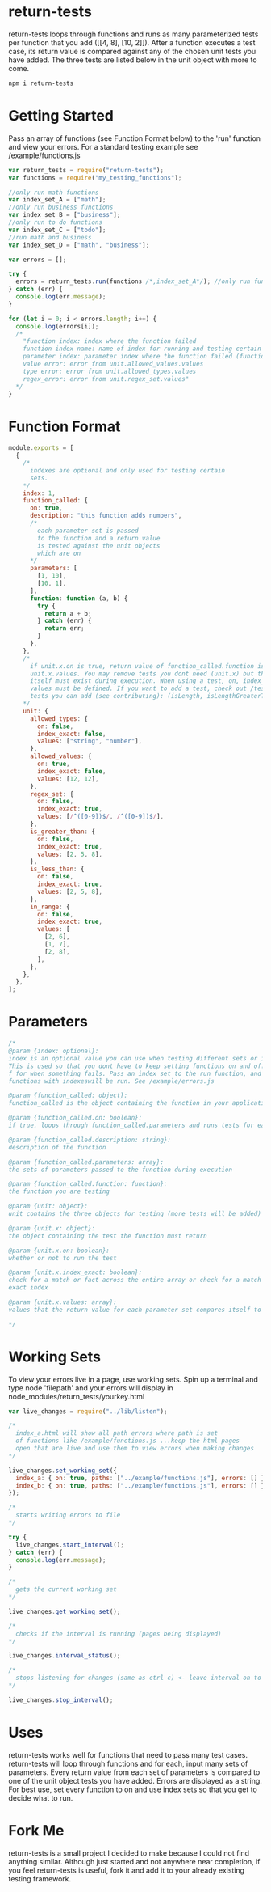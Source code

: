 # return-tests

return-tests loops through functions and runs as many parameterized tests per function that you add ([[4, 8], [10, 2]]). After a function executes a test case, its return value is compared against any of the chosen
unit tests you have added. The three tests are listed below in the unit object with more to come.

```sh
npm i return-tests
```

# Getting Started

Pass an array of functions (see Function Format below) to the 'run' function and view your errors. For
a standard testing example see /example/functions.js

```js
var return_tests = require("return-tests");
var functions = require("my_testing_functions");

//only run math functions
var index_set_A = ["math"];
//only run business functions
var index_set_B = ["business"];
//only run to do functions
var index_set_C = ["todo"];
//run math and business
var index_set_D = ["math", "business"];

var errors = [];

try {
  errors = return_tests.run(functions /*,index_set_A*/); //only run functions containing a 'math' index (optional)
} catch (err) {
  console.log(err.message);
}

for (let i = 0; i < errors.length; i++) {
  console.log(errors[i]);
  /*
    "function index: index where the function failed
    function index name: name of index for running and testing certain sets (optional)
    parameter index: parameter index where the function failed (function_called.parameters)
    value error: error from unit.allowed_values.values
    type error: error from unit.allowed_types.values
    regex_error: error from unit.regex_set.values"
  */
}
```

<!-- # ~~~Creating Functions~~~

```js
var return_tests = require("return_tests");
return_tests.generate_functions("./file_written_to", {
  folders: "",
  functions: ['regular', 'named', 'arrow'] //...
  files: [],
});
``` -->

# Function Format

```js
module.exports = [
  {
    /*
      indexes are optional and only used for testing certain
      sets.
    */
    index: 1,
    function_called: {
      on: true,
      description: "this function adds numbers",
      /*
        each parameter set is passed
        to the function and a return value
        is tested against the unit objects
        which are on
      */
      parameters: [
        [1, 10],
        [10, 1],
      ],
      function: function (a, b) {
        try {
          return a + b;
        } catch (err) {
          return err;
        }
      },
    },
    /*
      if unit.x.on is true, return value of function_called.function is tested against
      unit.x.values. You may remove tests you dont need (unit.x) but the unit object
      itself must exist during execution. When using a test, on, index_exact and
      values must be defined. If you want to add a test, check out /tests 
      tests you can add (see contributing): (isLength, isLengthGreaterThan, isLengthLessThan, isEvenOrOdd...)
    */
    unit: {
      allowed_types: {
        on: false,
        index_exact: false,
        values: ["string", "number"],
      },
      allowed_values: {
        on: true,
        index_exact: false,
        values: [12, 12],
      },
      regex_set: {
        on: false,
        index_exact: true,
        values: [/^([0-9])$/, /^([0-9])$/],
      },
      is_greater_than: {
        on: false,
        index_exact: true,
        values: [2, 5, 8],
      },
      is_less_than: {
        on: false,
        index_exact: true,
        values: [2, 5, 8],
      },
      in_range: {
        on: false,
        index_exact: true,
        values: [
          [2, 6],
          [1, 7],
          [2, 8],
        ],
      },
    },
  },
];
```

# Parameters

```js
/*
@param {index: optional}:
index is an optional value you can use when testing different sets or individual functions. 
This is used so that you dont have to keep setting functions on and off and to know what to control 
f for when something fails. Pass an index set to the run function, and only those
functions with indexeswill be run. See /example/errors.js

@param {function_called: object}:
function_called is the object containing the function in your application you are testing

@param {function_called.on: boolean}:
if true, loops through function_called.parameters and runs tests for each return value

@param {function_called.description: string}:
description of the function

@param {function_called.parameters: array}:
the sets of parameters passed to the function during execution

@param {function_called.function: function}:
the function you are testing

@param {unit: object}:
unit contains the three objects for testing (more tests will be added)

@param {unit.x: object}:
the object containing the test the function must return

@param {unit.x.on: boolean}:
whether or not to run the test

@param {unit.x.index_exact: boolean}:
check for a match or fact across the entire array or check for a match or fact on the
exact index

@param {unit.x.values: array}:
values that the return value for each parameter set compares itself to

*/
```

# Working Sets

To view your errors live in a page, use working sets. Spin up a terminal and type node 'filepath'
and your errors will display in node_modules/return_tests/yourkey.html

```js
var live_changes = require("../lib/listen");

/*
  index_a.html will show all path errors where path is set 
  of functions like /example/functions.js ...keep the html pages
  open that are live and use them to view errors when making changes
*/

live_changes.set_working_set({
  index_a: { on: true, paths: ["../example/functions.js"], errors: [] },
  index_b: { on: true, paths: ["../example/functions.js"], errors: [] },
});

/*
  starts writing errors to file
*/

try {
  live_changes.start_interval();
} catch (err) {
  console.log(err.message);
}

/*
  gets the current working set
*/

live_changes.get_working_set();

/*
  checks if the interval is running (pages being displayed)
*/

live_changes.interval_status();

/*
  stops listening for changes (same as ctrl c) <- leave interval on to view changes and dont do this
*/

live_changes.stop_interval();
```

# Uses

return-tests works well for functions that need to pass many test cases. return-tests will loop
through functions and for each, input many sets of parameters.
Every return value from each set of parameters is compared to one of the unit
object tests you have added. Errors are displayed as a string. For best use, set every function to
on and use index sets so that you get to decide what to run.

# Fork Me

return-tests is a small project I decided to make because I could not find anything similar.
Although just started and not anywhere near completion, if you feel return-tests is useful, fork it and
add it to your already existing testing framework.
